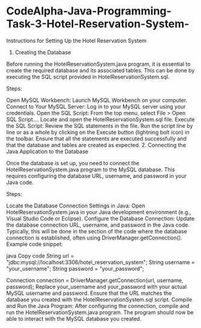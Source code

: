 # CodeAlpha-Java-Programming-Task-3-Hotel-Reservation-System-
Instructions for Setting Up the Hotel Reservation System
1. Creating the Database

Before running the HotelReservationSystem.java program, it is essential to create the required database and its associated tables. This can be done by executing the SQL script provided in HotelReservationSystem.sql.

Steps:

Open MySQL Workbench:
Launch MySQL Workbench on your computer.
Connect to Your MySQL Server:
Log in to your MySQL server using your credentials.
Open the SQL Script:
From the top menu, select File > Open SQL Script....
Locate and open the HotelReservationSystem.sql file.
Execute the SQL Script:
Review the SQL statements in the file.
Run the script line by line or as a whole by clicking on the Execute button (lightning bolt icon) in the toolbar.
Ensure that all the statements are executed successfully and that the database and tables are created as expected.
2. Connecting the Java Application to the Database

Once the database is set up, you need to connect the HotelReservationSystem.java program to the MySQL database. This requires configuring the database URL, username, and password in your Java code.

Steps:

Locate the Database Connection Settings in Java:
Open HotelReservationSystem.java in your Java development environment (e.g., Visual Studio Code or Eclipse).
Configure the Database Connection:
Update the database connection URL, username, and password in the Java code. Typically, this will be done in the section of the code where the database connection is established, often using DriverManager.getConnection().
Example code snippet:

java
Copy code
String url = "jdbc:mysql://localhost:3306/hotel_reservation_system";
String username = "your_username";
String password = "your_password";

Connection connection = DriverManager.getConnection(url, username, password);
Replace your_username and your_password with your actual MySQL username and password.
Ensure that the URL matches the database you created with the HotelReservationSystem.sql script.
Compile and Run the Java Program:
After configuring the connection, compile and run the HotelReservationSystem.java program.
The program should now be able to interact with the MySQL database you created.
